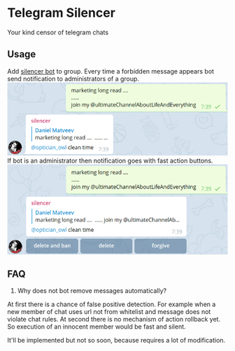 # Telegram Silencer

Your kind censor of telegram chats

## Usage
Add [silencer bot](https://t.me/why_rebecca_bot) to group. 
Every time a forbidden message appears bot send notification to administrators of a group.
![example of simple notification](docs/example1.png)
If bot is an administrator then notification goes with fast action buttons.
![example with buttons](docs/example2.png)

## FAQ
1. Why does not bot remove messages automatically?

At first there is a chance of false positive detection. For example when a new member of chat uses url not from whitelist and message does not violate chat rules.
At second there is no mechanism of action rollback yet. So execution of an innocent member would be fast and silent.

It'll be implemented but not so soon, because requires a lot of modification.
